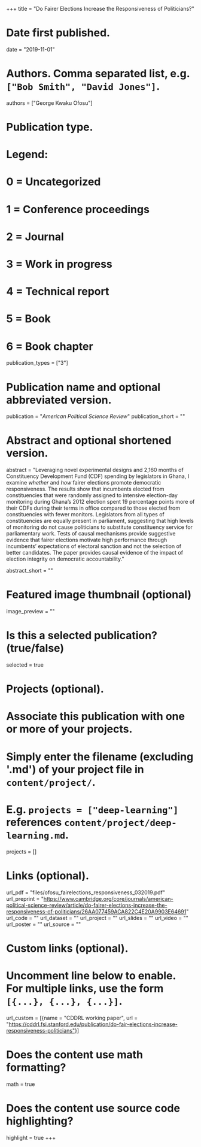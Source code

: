 +++
title = "Do Fairer Elections Increase the Responsiveness of Politicians?"

# Date first published.
date = "2019-11-01"

# Authors. Comma separated list, e.g. `["Bob Smith", "David Jones"]`.
authors = ["George Kwaku Ofosu"]

# Publication type.
# Legend:
# 0 = Uncategorized
# 1 = Conference proceedings
# 2 = Journal
# 3 = Work in progress
# 4 = Technical report
# 5 = Book
# 6 = Book chapter
publication_types = ["3"]

# Publication name and optional abbreviated version.
publication = "*American Political Science Review*"
publication_short = ""

# Abstract and optional shortened version.
abstract = "Leveraging novel experimental designs and 2,160 months of Constituency Development Fund (CDF) spending by legislators in Ghana, I examine *whether* and *how* fairer elections promote democratic responsiveness. The results show that incumbents elected from constituencies that were randomly assigned to intensive election-day monitoring during Ghana’s 2012 election spent 19 percentage points more of their CDFs during their terms in office compared to those elected from constituencies with fewer monitors. Legislators from all types of constituencies are equally present in parliament, suggesting that high levels of monitoring do not cause politicians to substitute constituency service for parliamentary work. Tests of causal mechanisms provide suggestive evidence that fairer elections motivate high performance through incumbents’ expectations of electoral sanction and not the selection of better candidates. The paper provides causal evidence of the impact of election integrity on democratic accountability."

abstract_short = ""

# Featured image thumbnail (optional)
image_preview = ""

# Is this a selected publication? (true/false)
selected = true

# Projects (optional).
#   Associate this publication with one or more of your projects.
#   Simply enter the filename (excluding '.md') of your project file in `content/project/`.
#   E.g. `projects = ["deep-learning"]` references `content/project/deep-learning.md`.
projects = []

# Links (optional).
url_pdf = "files/ofosu_fairelections_responsiveness_032019.pdf"
url_preprint = "https://www.cambridge.org/core/journals/american-political-science-review/article/do-fairer-elections-increase-the-responsiveness-of-politicians/26AA077459ACA822C4E20A9903E64691"
url_code = ""
url_dataset = ""
url_project = ""
url_slides = ""
url_video = ""
url_poster = ""
url_source = ""

# Custom links (optional).
#   Uncomment line below to enable. For multiple links, use the form `[{...}, {...}, {...}]`.
url_custom = [{name = "CDDRL working paper", url = "https://cddrl.fsi.stanford.edu/publication/do-fair-elections-increase-responsiveness-politicians"}]

# Does the content use math formatting?
math = true

# Does the content use source code highlighting?
highlight = true
+++
